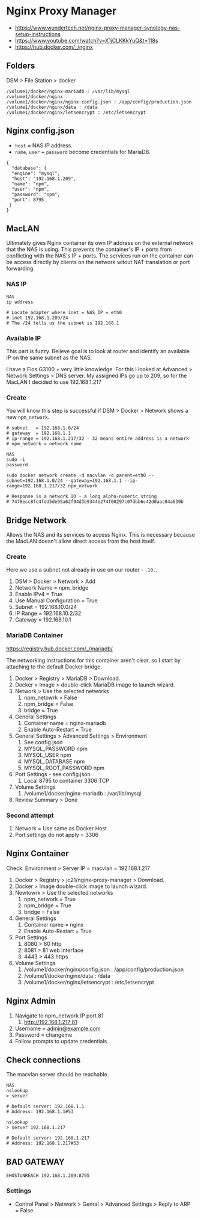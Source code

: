 # Nginx Proxy Manager


* https://www.wundertech.net/nginx-proxy-manager-synology-nas-setup-instructions
* https://www.youtube.com/watch?v=X1jCLKKkYuQ&t=118s
* https://hub.docker.com/_/nginx

## Folders

DSM > File Station > docker

```
/volume1/docker/nginx-mariadb : /var/lib/mysql
/volume1/docker/nginx
/volume1/docker/nginx/nginx-config.json : /app/config/production.json
/volume1/docker/nginx/data : /data
/volume1/docker/nginx/letsencrypt : /etc/letsencrypt
```

## Nginx config.json

* `host` = NAS IP address.
* `name`, `user` + `password` become credentials for MariaDB.

```
{
  "database": {
  "engine": "mysql",
  "host": "192.168.1.209",
  "name": "npm",
  "user": "npm",
  "password": "npm",
  "port": 8795
 }
}
```

## MacLAN

Ultimately gives Nginx container its own IP address on the external network that the NAS is using. This prevents the container's IP + ports from conflicting with the NAS's IP + ports. The services run on the container can be access directly by clients on the network witout NAT translation or port forwarding. 

### NAS IP

```
NAS
ip address

# Locate adapter where inet = NAS IP = eth0
# inet 192.168.1.209/24
# The /24 tells us the subnet is 192.168.1
```

### Available IP

This part is fuzzy. Believe goal is to look at router and identify an available IP on the same subnet as the NAS. 

I have a Fios G3100 + very little knowledge. For this I looked at Advanced > Network Settings > DNS server. My assigned IPs go up to 209, so for the MacLAN I decided to use 192.168.1.217

### Create

You will know this step is successful if DSM > Docker > Network shows a new `npm_network`.

```
# subnet   = 192.168.1.0/24 
# gateway  = 192.168.1.1
# ip-range = 192.168.1.217/32 - 32 means entire address is a network
# npm_network = network name

NAS
sudo -i
password

sudo docker network create -d macvlan -o parent=eth0 --subnet=192.168.1.0/24 --gateway=192.168.1.1 --ip-range=192.168.1.217/32 npm_network

# Response is a network ID - a long alpha-numeric string
# 7478ecc8fc4fdd5de95a62f94d3b9344e274f08297c07dbb6c42d0aac04a639b
```

## Bridge Network

Allows the NAS and its services to access Nginx. This is necessary because the MacLAN doesn't allow direct access from the host itself.

### Create

Here we use a subnet not already in use on our router - `.10.`.

1. DSM > Docker > Network > Add
2. Network Name = npm_bridge
3. Enable IPv4 = True
4. Use Manual Configuration = True
5. Subnet =   192.168.10.0/24
6. IP Range = 192.168.10.2/32
7. Gateway =  192.168.10.1

### MariaDB Container

https://registry.hub.docker.com/_/mariadb/

The networking instructions for this container aren't clear, so I start by attaching to the default Docker bridge.

1. Docker > Registry > MariaDB > Download.
2. Docker > Image > double-click MariaDB image to launch wizard.
3. Network > Use the selected networks
   1. npm_netowrk = False
   2. npm_bridge = False
   3. bridge = True
4. General Settings 
   1. Container name = nginx-mariadb
   2. Enable Auto-Restart = True
5. General Settings > Advanced Settings > Environment
   1. See config.json
   2. MYSQL_PASSWORD npm
   3. MYSQL_USER npm
   4. MYSQL_DATABASE npm
   5. MYSQL_ROOT_PASSWORD npm
6. Port Settings - see config.json
   1. Local 8795 to container 3306 TCP
7. Volume Settings  
   1. /volume1/docker/nginx-mariadb : /var/lib/mysql
8. Review Summary > Done

### Second attempt

1. Network = Use same as Docker Host
2. Port settings do not apply = 3306


## Nginx Container

Check: Environment > Server IP = macvlan = 192.168.1.217

1. Docker > Registry > jc21/nginx-proxy-manager > Download.
2. Docker > Image double-click image to launch wizard.
3. Newtowrk > Use the selected networks
   1. npm_network = True 
   2. npm_bridge = True 
   3. bridge = False 
4. General Settings 
   1. Container name = nginx
   2. Enable Auto-Restart = True
5. Port Settings
   1. 8080 > 80 http
   2. 8081 > 81 web interface
   3. 4443 > 443 https
6. Volume Settings
   1. /volume1/docker/nginx/config.json : /app/config/production.json
   2. /volume1/docker/nginx/data : /data
   3. /volume1/docker/nginx/letsencrypt : /etc/letsencrypt


## Nginx Admin

1. Navigate to npm_network IP port 81
   1. http://192.168.1.217:81
2. Username = admin@example.com
3. Password = changeme
4. Follow prompts to update credentials.

## Check connections

The macvlan server should be reachable.

```
NAS
nslookup
> server

# Default server: 192.168.1.1
# Address: 192.168.1.1#53

nslookup
> server 192.168.1.217

# Default server: 192.168.1.217
# Address: 192.168.1.217#53
```

## BAD GATEWAY

```
EHOSTUNREACH 192.168.1.209:8795
```

### Settings

* Control Panel > Network > Genral > Advanced Settings > Reply to ARP = False








